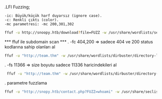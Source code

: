 .LFI Fuzzing;
```
-ic: Büyük/küçük harf duyarsız (ignore case).
-c: Renkli çıktı (color).
-mc parametresi: -mc 200,301,302
```
```bash
ffuf -u http://snoopy.htb/download?file=FUZZ -w /usr/share/wordlists/seclists/Fuzzing/LFI/LFI-etc-files-of-all-linux-packages.txt -ic -c -fs 0
```

*** ffuf ile subdomain scan ***
. -fc 404,200 => sadece 404 ve 200 status kodlarına sahip olanları al

``` bash
ffuf -u "http://team.thm" -w /usr/share/wordlists/dirbuster/directory-list-2.3-medium.txt -H 'Host: FUZZ.team.thm' -fc 404,200
```


. -fs 11366 => size boyutu sadece 11336 haricindekileri al
``` bash
 ffuf -u "http://team.thm" -w /usr/share/wordlists/dirbuster/directory-list-2.3-medium.txt -H 'Host: FUZZ.team.thm' -fs 11366
```
. parametre fuzzlama 
```bash
ffuf -u "http://snopy.htb/contact.php?FUZZ=whoami" -w /usr/share/seclists/Discovery/Web-Content/burp-parameter-names.txt
```
